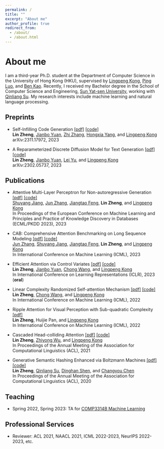 ```yaml
---
permalink: /
title: ""
excerpt: "About me"
author_profile: true
redirect_from: 
  - /about/
  - /about.html
---
```



# About me
I am a third-year Ph.D. student at the Department of Computer Science in the University of Hong Kong (HKU), supervised by [Lingpeng Kong](https://ikekonglp.github.io/), [Ping Luo](http://luoping.me/), and [Ben Kao](https://www.cs.hku.hk/people/academic-staff/kao). Recently, I received my Bachelor degree in the School of Computer Science and Engineering, [Sun Yat-sen University](http://www.sysu.edu.cn/en/index.htm), working with [Qinliang Su](https://scholar.google.com/citations?hl=en&user=cuIweygAAAAJ&view_op=list_works&sortby=pubdate). My research interests include machine learning and natural language processing.

<!-- ## News -->

## Preprints

- Self-Infilling Code Generation <a href="https://arxiv.org/pdf/2311.17972.pdf">[pdf]</a> <a href="https://github.com/LZhengisme/self-infilling">[code]</a> <br>
  <b>Lin Zheng</b>, <a href="https://scholar.google.com/citations?user=B1EhbCsAAAAJ&hl=en">Jianbo Yuan</a>, <a href="https://zhreshold.github.io/">Zhi Zhang</a>, <a href="https://sites.google.com/site/hystatistics/home">Hongxia Yang</a>, and <a href="https://ikekonglp.github.io/">Lingpeng Kong</a> <br>
  arXiv:2311.17972, 2023


- A Reparameterized Discrete Diffusion Model for Text Generation <a href="https://arxiv.org/pdf/2302.05737.pdf">[pdf]</a> <a href="https://github.com/HKUNLP/reparam-discrete-diffusion">[code]</a> <br>
  <b>Lin Zheng</b>, <a href="https://scholar.google.com/citations?user=B1EhbCsAAAAJ&hl=en">Jianbo Yuan</a>, <a href="https://www.cs.ox.ac.uk/people/lei.yu/">Lei Yu</a>, and <a href="https://ikekonglp.github.io/">Lingpeng Kong</a> <br>
  arXiv:2302.05737, 2023

## Publications

- Attentive Multi-Layer Perceptron for Non-autoregressive Generation <a href="https://arxiv.org/pdf/2310.09512.pdf">[pdf]</a> <a href="https://github.com/Shark-NLP/AttentiveMLP">[code]</a> <br>
  <a href="https://scholar.google.com/citations?user=slwTiOUAAAAJ"> Shuyang Jiang</a>, <a href="https://scholar.google.com/citations?user=19qq4hsAAAAJ"> Jun Zhang</a>, <a href="https://jiangtaofeng.github.io/">Jiangtao Feng</a>, <b>Lin Zheng</b>, and <a href="https://ikekonglp.github.io/">Lingpeng Kong</a> <br>
  In Proceedings of the European Conference on Machine Learning and Principles and Practice of Knowledge Discovery in Databases (ECML/PKDD 2023), 2023

- CAB: Comprehensive Attention Benchmarking on Long Sequence Modeling <a href="https://arxiv.org/pdf/2210.07661.pdf">[pdf]</a> <a href="https://github.com/Shark-NLP/CAB">[code]</a> <br>
  <a href="https://scholar.google.com/citations?user=19qq4hsAAAAJ"> Jun Zhang</a>, <a href="https://scholar.google.com/citations?user=slwTiOUAAAAJ"> Shuyang Jiang</a>, <a href="https://jiangtaofeng.github.io/">Jiangtao Feng</a>, <b>Lin Zheng</b>, and <a href="https://ikekonglp.github.io/">Lingpeng Kong</a> <br>
  In International Conference on Machine Learning (ICML), 2023

- Efficient Attention via Control Variates <a href="https://openreview.net/forum?id=G-uNfHKrj46">[pdf]</a> <a href="https://github.com/LZhengisme/efficient-attention">[code]</a> <br> 
  <b>Lin Zheng</b>, <a href="https://scholar.google.com/citations?user=B1EhbCsAAAAJ&hl=en">Jianbo Yuan</a>, <a href="https://chongw.github.io">Chong Wang</a>, and <a href="https://ikekonglp.github.io/">Lingpeng Kong</a> <br>
  In International Conference on Learning Representations (ICLR), 2023 (<b>oral</b>) 

- Linear Complexity Randomized Self-attention Mechanism <a href="https://arxiv.org/pdf/2204.04667.pdf">[pdf]</a> <a href="https://github.com/LZhengisme/efficient-attention">[code]</a> <br> 
  <b>Lin Zheng</b>, <a href="https://chongw.github.io">Chong Wang</a>, and <a href="https://ikekonglp.github.io/">Lingpeng Kong</a> <br>
  In International Conference on Machine Learning (ICML), 2022 

- Ripple Attention for Visual Perception with Sub-quadratic Complexity <a href="https://arxiv.org/pdf/2110.02453.pdf">[pdf]</a> <br>
  <b>Lin Zheng</b>, Huijie Pan, and <a href="https://ikekonglp.github.io/">Lingpeng Kong</a> <br>
  In International Conference on Machine Learning (ICML), 2022 

- Cascaded Head-colliding Attention <a href="https://aclanthology.org/2021.acl-long.45.pdf">[pdf]</a> <a href="https://github.com/LZhengisme/CODA">[code]</a> <br> 
  <b>Lin Zheng</b>, <a href="https://lividwo.github.io/zywu.github.io/">Zhiyong Wu</a>, and <a href="https://ikekonglp.github.io/">Lingpeng Kong</a> <br>
  In Proceedings of the Annual Meeting of the Association for Computational Linguistics (ACL), 2021  

- Generative Semantic Hashing Enhanced via Boltzmann Machines <a href="https://www.aclweb.org/anthology/2020.acl-main.71.pdf">[pdf]</a> <a href="https://github.com/LZhengisme/CorrelatedSemanticHashing">[code]</a> <br> 
  <b>Lin Zheng</b>, <a href="https://cse.sysu.edu.cn/content/3796">Qinliang Su</a>, <a href="https://sites.google.com/view/dinghanshen">Dinghan Shen</a>, and <a href="https://cse.buffalo.edu/~changyou/">Changyou Chen</a> <br> 
  In Proceedings of the Annual Meeting of the Association for Computational Linguistics (ACL), 2020 

## Teaching

- Spring 2022, Spring 2023: TA for <a href="https://nlp.cs.hku.hk/comp3314-spring2023/">COMP3314B Machine Learning</a>

## Professional Services

- Reviewer: ACL 2021, NAACL 2021, ICML 2022-2023, NeurIPS 2022-2023, etc.
